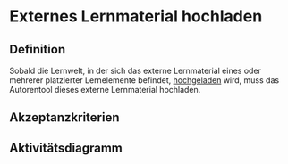 # Externes Lernmaterial hochladen



## Definition

Sobald die Lernwelt, in der sich das externe Lernmaterial eines oder mehrerer platzierter Lernelemente befindet,
[hochgeladen](AHO22.md) wird, muss das Autorentool dieses externe Lernmaterial hochladen.


## Akzeptanzkriterien 


## Aktivitätsdiagramm


